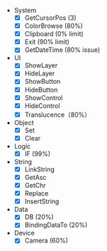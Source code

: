 - System
  - [x] GetCursorPos (3)
  - [x] ColorBrowse (80%)
  - [x] Clipboard (0% limit)
  - [x] Exit (90% limit)
  - [x] GetDateTime (80% issue)
- UI
  - [x] ShowLayer
  - [x] HideLayer
  - [x] ShowButton
  - [x] HideButton
  - [x] ShowControl
  - [x] HideControl
  - [x] Translucence（80%）
- Object
  - [x] Set
  - [x] Clear
- Logic
  - [x] IF (99%)
- String
  - [x] LinkString
  - [x] GetAsc
  - [x] GetChr
  - [x] Replace
  - [x] InsertString
- Data
  - [x] DB (20%)
  - [x] BindingDataTo (20%)
- Device
  - [x] Camera (60%)
